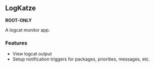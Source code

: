 ## LogKatze

**ROOT-ONLY**

A logcat monitor app.

### Features

- View logcat output
- Setup notification triggers for packages, priorities, messages, etc.